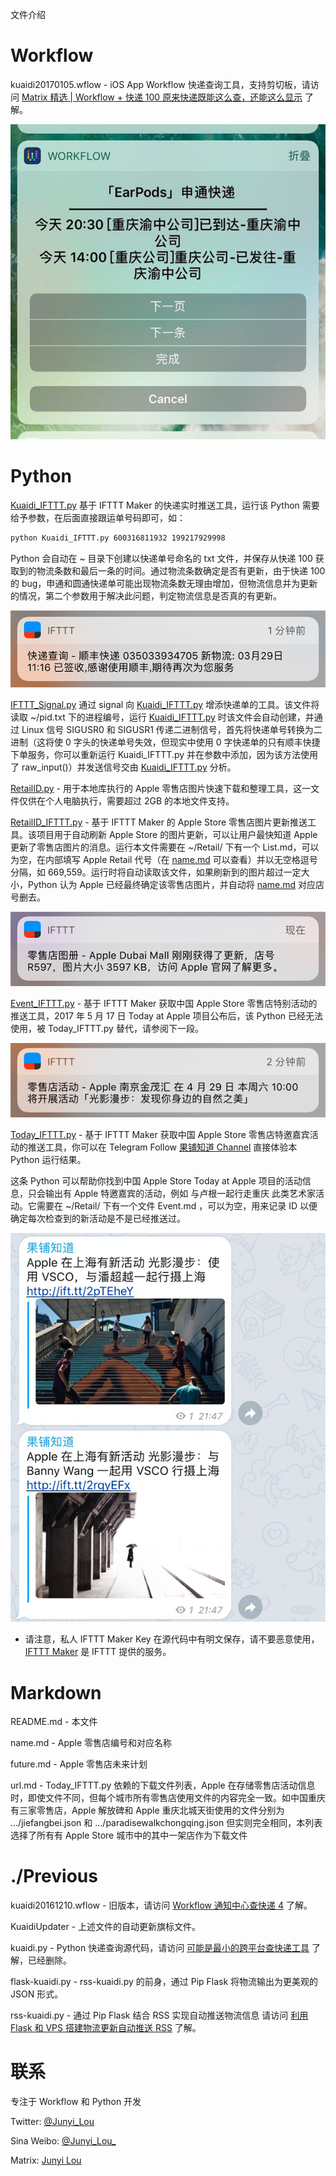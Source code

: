 文件介绍

Workflow
===========
kuaidi20170105.wflow -  iOS App Workflow 快递查询工具，支持剪切板，请访问 [Matrix 精选 | Workflow + 快递 100 原来快递既能这么查，还能这么显示](http://sspai.com/36871) 了解。

![截图](/bkP/workflow.jpg)

Python
===========
[Kuaidi_IFTTT.py](Kuaidi_IFTTT.py) 基于 IFTTT Maker 的快递实时推送工具，运行该 Python 需要给予参数，在后面直接跟运单号码即可，如：
````bash
python Kuaidi_IFTTT.py 600316811932 199217929998
````
Python 会自动在 ~ 目录下创建以快递单号命名的 txt 文件，并保存从快递 100 获取到的物流条数和最后一条的时间。通过物流条数确定是否有更新，由于快递 100 的 bug，申通和圆通快递单可能出现物流条数无理由增加，但物流信息并为更新的情况，第二个参数用于解决此问题，判定物流信息是否真的有更新。

![截图](/bkP/kuaidi.jpg)

[IFTTT_Signal.py](IFTTT_Signal.py) 通过 signal 向 [Kuaidi_IFTTT.py](Kuaidi_IFTTT.py) 增添快递单的工具。该文件将读取 ~/pid.txt 下的进程编号，运行 [Kuaidi_IFTTT.py](Kuaidi_IFTTT.py) 时该文件会自动创建，并通过 Linux 信号 SIGUSR0 和 SIGUSR1 传递二进制信号，首先将快递单号转换为二进制（这将使 0 字头的快递单号失效，但现实中使用 0 字快递单的只有顺丰快捷下单服务，你可以重新运行 Kuaidi_IFTTT.py 并在参数中添加，因为该方法使用了 raw_input()）并发送信号交由 [Kuaidi_IFTTT.py](Kuaidi_IFTTT.py) 分析。

[RetailID.py](RetailID.py) - 用于本地库执行的 Apple 零售店图片快速下载和整理工具，这一文件仅供在个人电脑执行，需要超过 2GB 的本地文件支持。

[RetailID_IFTTT.py](RetailID_IFTTT.py) - 基于 IFTTT Maker 的 Apple Store 零售店图片更新推送工具。该项目用于自动刷新 Apple Store 的图片更新，可以让用户最快知道 Apple 更新了零售店图片的消息。运行本文件需要在 ~/Retail/ 下有一个 List.md，可以为空，在内部填写 Apple Retail 代号（在 [name.md](name.md) 可以查看）并以无空格逗号分隔，如 669,559。运行时将自动读取该文件，如果刷新到的图片超过一定大小，Python 认为 Apple 已经最终确定该零售店图片，并自动将 [name.md](name.md) 对应店号删去。

![截图](/bkP/retailid.jpg)

[Event_IFTTT.py](Event_IFTTT.py) - 基于 IFTTT Maker 获取中国 Apple Store 零售店特别活动的推送工具，2017 年 5 月 17 日 Today at Apple 项目公布后，该 Python 已经无法使用，被 Today_IFTTT.py 替代，请参阅下一段。

![截图](/bkP/event.jpg)

[Today_IFTTT.py](Today_IFTTT.py) - 基于 IFTTT Maker 获取中国 Apple Store 零售店特邀嘉宾活动的推送工具，你可以在 Telegram Follow [果铺知道 Channel](https://t.me/ars_teller) 直接体验本 Python 运行结果。

这条 Python 可以帮助你找到中国 Apple Store Today at Apple 项目的活动信息，只会输出有 Apple 特邀嘉宾的活动，例如 与卢根一起行走重庆 此类艺术家活动。它需要在 ~/Retail/ 下有一个文件 Event.md ，可以为空，用来记录 ID 以便确定每次检查到的新活动是不是已经推送过。

![截图](/bkP/todayatapple.jpg)

* 请注意，私人 IFTTT Maker Key 在源代码中有明文保存，请不要恶意使用，[IFTTT Maker](https://maker.ifttt.com) 是 IFTTT 提供的服务。

Markdown
===========
README.md - 本文件

name.md - Apple 零售店编号和对应名称

future.md - Apple 零售店未来计划

url.md - Today_IFTTT.py 依赖的下载文件列表，Apple 在存储零售店活动信息时，即使文件不同，但每个城市所有零售店使用文件的内容完全一致。如中国重庆有三家零售店，Apple 解放碑和 Apple 重庆北城天街使用的文件分别为 .../jiefangbei.json 和 .../paradisewalkchongqing.json 但实则完全相同，本列表选择了所有有 Apple Store 城市中的其中一架店作为下载文件

./Previous
==========
kuaidi20161210.wflow - 旧版本，请访问 [Workflow 通知中心查快递 4](http://matrix.sspai.com/p/d384dd60) 了解。

KuaidiUpdater - 上述文件的自动更新旗标文件。

kuaidi.py - Python 快递查询源代码，请访问 [可能是最小的跨平台查快递工具](http://matrix.sspai.com/p/d006b320 ) 了解，已经删除。

flask-kuaidi.py - rss-kuaidi.py 的前身，通过 Pip Flask 将物流输出为更美观的 JSON 形式。

rss-kuaidi.py - 通过 Pip Flask 结合 RSS 实现自动推送物流信息 请访问 [利用 Flask 和 VPS 搭建物流更新自动推送 RSS](http://matrix.sspai.com/p/da505de0) 了解。

联系
=======
专注于 Workflow 和 Python 开发

Twitter: [@Junyi_Lou](https://twitter.com/Junyi_Lou "@Junyi_Lou") 

Sina Weibo: [@Junyi_Lou_](https://weibo.com/n/Junyi_Lou_ "@Junyi_Lou_")

Matrix: [Junyi Lou](http://matrix.sspai.com/p/da7b1760 "Junyi Lou - Matrix")
